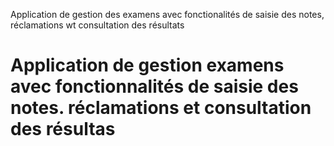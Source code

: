 Application de gestion des examens avec fonctionalités de saisie des notes, réclamations wt consultation des résultats
# Application de gestion examens avec fonctionnalités de saisie des notes. réclamations et consultation des résultas

